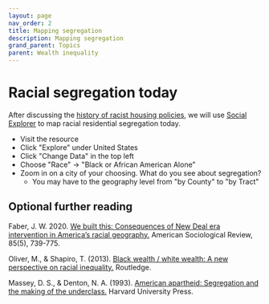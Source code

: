 ```yaml
---
layout: page
nav_order: 2
title: Mapping segregation
description: Mapping segregation
grand_parent: Topics
parent: Wealth inequality
---
```


# Racial segregation today

After discussing the [history of racist housing policies](../6a), we will use [Social Explorer](http://resolver.library.cornell.edu/misc/6268440) to map racial residential segregation today.

- Visit the resource
- Click "Explore" under United States
- Click "Change Data" in the top left
- Choose "Race" -> "Black or African American Alone"
- Zoom in on a city of your choosing. What do you see about segregation?
     - You may have to the geography level from "by County" to "by Tract"

## Optional further reading

Faber, J. W. 2020. [We built this: Consequences of New Deal era intervention in America’s racial geography.](https://doi.org/10.1177/0003122420948464) American Sociological Review, 85(5), 739-775.

Oliver, M., & Shapiro, T. (2013). [Black wealth / white wealth: A new perspective on racial inequality.](https://www.taylorfrancis.com/books/mono/10.4324/9780203707425/black-wealth-white-wealth-melvin-oliver-thomas-shapiro) Routledge.

Massey, D. S., & Denton, N. A. (1993). [American apartheid: Segregation and the making of the underclass.](https://www.hup.harvard.edu/catalog.php?isbn=9780674018211) Harvard University Press.